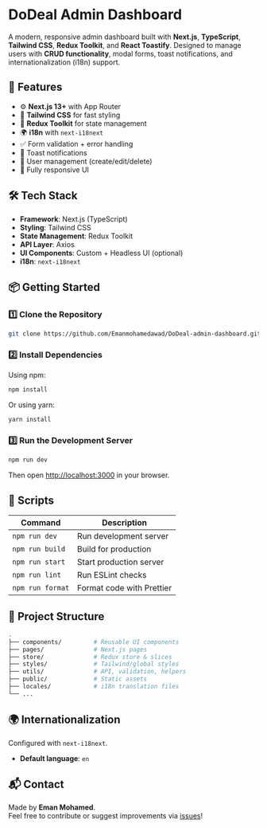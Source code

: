 # DoDeal Admin Dashboard

A modern, responsive admin dashboard built with **Next.js**, **TypeScript**, **Tailwind CSS**, **Redux Toolkit**, and **React Toastify**. Designed to manage users with **CRUD functionality**, modal forms, toast notifications, and internationalization (i18n) support.

## 🚀 Features

- ⚙️ **Next.js 13+** with App Router
- 🎨 **Tailwind CSS** for fast styling
- 💼 **Redux Toolkit** for state management
- 🌍 **i18n** with `next-i18next`
- ✅ Form validation + error handling
- 🔔 Toast notifications
- 🧑 User management (create/edit/delete)
- 📱 Fully responsive UI

## 🛠️ Tech Stack

- **Framework**: Next.js (TypeScript)
- **Styling**: Tailwind CSS
- **State Management**: Redux Toolkit
- **API Layer**: Axios
- **UI Components**: Custom + Headless UI (optional)
- **i18n**: `next-i18next`

## 📦 Getting Started

### 1️⃣ Clone the Repository

```bash
git clone https://github.com/Emanmohamedawad/DoDeal-admin-dashboard.git
```

### 2️⃣ Install Dependencies

Using npm:

```bash
npm install
```

Or using yarn:

```bash
yarn install
```

### 3️⃣ Run the Development Server

```bash
npm run dev
```

Then open [http://localhost:3000](http://localhost:3000) in your browser.

## 🧪 Scripts

| Command          | Description                     |
|------------------|---------------------------------|
| `npm run dev`    | Run development server          |
| `npm run build`  | Build for production            |
| `npm run start`  | Start production server         |
| `npm run lint`   | Run ESLint checks               |
| `npm run format` | Format code with Prettier       |

## 📁 Project Structure

```bash
.
├── components/         # Reusable UI components
├── pages/              # Next.js pages
├── store/              # Redux store & slices
├── styles/             # Tailwind/global styles
├── utils/              # API, validation, helpers
├── public/             # Static assets
├── locales/            # i18n translation files
└── ...
```

## 🌍 Internationalization

Configured with `next-i18next`.

- **Default language**: `en`


## 📬 Contact

Made by **Eman Mohamed**.  
Feel free to contribute or suggest improvements via [issues](https://github.com/Emanmohamedawad/DoDeal-admin-dashboard/issues)!
